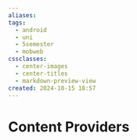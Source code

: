 ```yaml
---
aliases: 
tags:
  - android
  - uni
  - 5semester
  - mobweb
cssclasses:
  - center-images
  - center-titles
  - markdown-preview-view
created: 2024-10-15 18:57
---
```


# Content Providers
